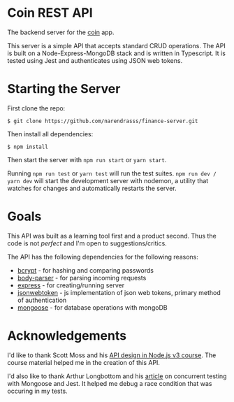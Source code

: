 # Coin REST API

The backend server for the [coin](https://github.com/narendrasss/finance-react) app.

This server is a simple API that accepts standard CRUD operations. The API is built on a Node-Express-MongoDB stack and is written in Typescript. It is tested using Jest and authenticates using JSON web tokens.

# Starting the Server

First clone the repo:

```
$ git clone https://github.com/narendrasss/finance-server.git
```

Then install all dependencies:

```
$ npm install
```

Then start the server with `npm run start` or `yarn start`.

Running `npm run test` or `yarn test` will run the test suites. `npm run dev / yarn dev` will start the development server with nodemon, a utility that watches for changes and automatically restarts the server.

# Goals

This API was built as a learning tool first and a product second. Thus the code is not _perfect_ and I'm open to suggestions/critics.

The API has the following dependencies for the following reasons:

- [bcrypt](https://www.npmjs.com/package/bcrypt) - for hashing and comparing passwords
- [body-parser](https://www.npmjs.com/package/body-parser) - for parsing incoming requests
- [express](https://expressjs.com/) - for creating/running server
- [jsonwebtoken](https://www.npmjs.com/package/jsonwebtoken) - js implementation of json web tokens, primary method of authentication
- [mongoose](https://mongoosejs.com/) - for database operations with mongoDB

# Acknowledgements

I'd like to thank Scott Moss and his [API design in Node.js v3 course](https://frontendmasters.com/courses/api-design-nodejs-v3/). The course material helped me in the creation of this API.

I'd also like to thank Arthur Longbottom and his [article](https://medium.com/@art.longbottom.jr/concurrent-testing-with-mongoose-and-jest-83a27ceb87ee) on concurrent testing with Mongoose and Jest. It helped me debug a race condition that was occuring in my tests.
